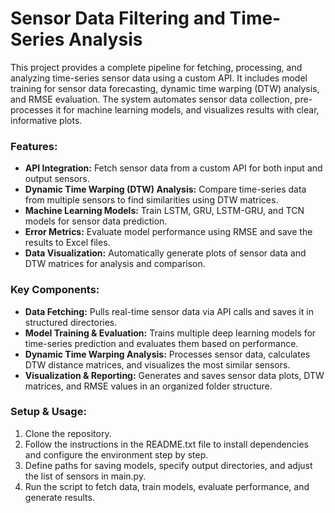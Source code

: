 # Sensor Data Filtering and Time-Series Analysis
This project provides a complete pipeline for fetching, processing, and analyzing time-series sensor data using a custom API. It includes model training for sensor data forecasting, dynamic time warping (DTW) analysis, and RMSE evaluation. The system automates sensor data collection, pre-processes it for machine learning models, and visualizes results with clear, informative plots.

### Features:
- **API Integration:** Fetch sensor data from a custom API for both input and output sensors.
- **Dynamic Time Warping (DTW) Analysis:** Compare time-series data from multiple sensors to find similarities using DTW matrices.
- **Machine Learning Models:** Train LSTM, GRU, LSTM-GRU, and TCN models for sensor data prediction.
- **Error Metrics:** Evaluate model performance using RMSE and save the results to Excel files.
- **Data Visualization:** Automatically generate plots of sensor data and DTW matrices for analysis and comparison.

### Key Components:
- **Data Fetching:** Pulls real-time sensor data via API calls and saves it in structured directories.
- **Model Training & Evaluation:** Trains multiple deep learning models for time-series prediction and evaluates them based on performance.
- **Dynamic Time Warping Analysis:** Processes sensor data, calculates DTW distance matrices, and visualizes the most similar sensors.
- **Visualization & Reporting:** Generates and saves sensor data plots, DTW matrices, and RMSE values in an organized folder structure.

### Setup & Usage:
1. Clone the repository.
2. Follow the instructions in the README.txt file to install dependencies and configure the environment step by step.
3. Define paths for saving models, specify output directories, and adjust the list of sensors in main.py.
4. Run the script to fetch data, train models, evaluate performance, and generate results.
